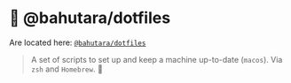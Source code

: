 # 💽️ @bahutara/dotfiles

Are located here: [`@bahutara/dotfiles`](https://github.com/bahutara/dotfiles)

> A set of scripts to set up and keep a machine up-to-date (`macos`). Via `zsh` and `Homebrew`. 🍻️
